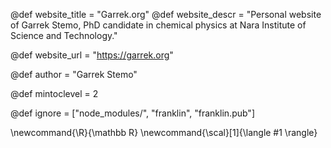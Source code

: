 @def website_title = "Garrek.org"
@def website_descr = "Personal website of Garrek Stemo, PhD candidate in chemical physics at Nara Institute of Science and Technology."

@def website_url = "https://garrek.org"

@def author = "Garrek Stemo"

@def mintoclevel = 2

@def ignore = ["node_modules/", "franklin", "franklin.pub"]

<!--
Add here global latex commands to use throughout your pages.
-->
\newcommand{\R}{\mathbb R}
\newcommand{\scal}[1]{\langle #1 \rangle}
